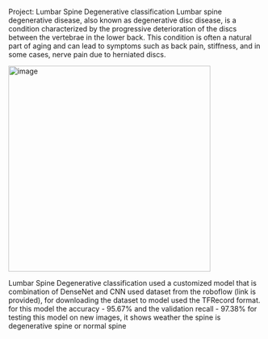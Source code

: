 Project: Lumbar Spine Degenerative classification
Lumbar spine degenerative disease, also known as degenerative disc disease, is a condition characterized by the progressive deterioration of the discs between the vertebrae in the lower back. 
This condition is often a natural part of aging and can lead to symptoms such as back pain, stiffness, and in some cases, nerve pain due to herniated discs.

<img width="400" height="408" alt="image" src="https://github.com/user-attachments/assets/b4d829f9-5fa5-411f-a3fa-39a5825f817a" />


Lumbar Spine Degenerative classification used a customized model that is combination of DenseNet and CNN used dataset from the roboflow (link is provided), for downloading the dataset to model used the TFRecord format.
for this model the accuracy - 95.67% and the validation recall - 97.38%
for testing this model on new images, it shows weather the spine is degenerative spine or normal spine
